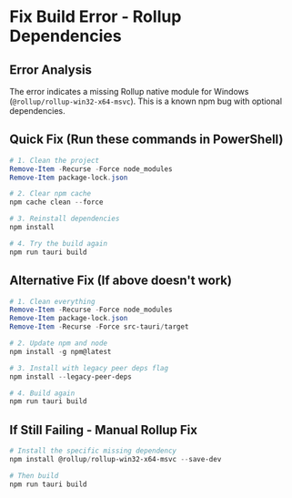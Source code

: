 # Fix Build Error - Rollup Dependencies

## Error Analysis
The error indicates a missing Rollup native module for Windows (`@rollup/rollup-win32-x64-msvc`). This is a known npm bug with optional dependencies.

## Quick Fix (Run these commands in PowerShell)

```powershell
# 1. Clean the project
Remove-Item -Recurse -Force node_modules
Remove-Item package-lock.json

# 2. Clear npm cache
npm cache clean --force

# 3. Reinstall dependencies
npm install

# 4. Try the build again
npm run tauri build
```

## Alternative Fix (If above doesn't work)

```powershell
# 1. Clean everything
Remove-Item -Recurse -Force node_modules
Remove-Item package-lock.json
Remove-Item -Recurse -Force src-tauri/target

# 2. Update npm and node
npm install -g npm@latest

# 3. Install with legacy peer deps flag
npm install --legacy-peer-deps

# 4. Build again
npm run tauri build
```

## If Still Failing - Manual Rollup Fix

```powershell
# Install the specific missing dependency
npm install @rollup/rollup-win32-x64-msvc --save-dev

# Then build
npm run tauri build
```